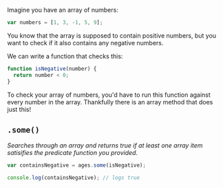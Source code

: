 Imagine you have an array of numbers:

```js
var numbers = [1, 3, -1, 5, 9];
```

You know that the array is supposed to contain positive numbers, but you want to check if it also contains any negative numbers.

We can write a function that checks this: 

```js
function isNegative(number) {
  return number < 0;
}
```

To check your array of numbers, you'd have to run this function against every number in the array. Thankfully there is an array method that does just this!

## `.some()`

_Searches through an array and returns true if at least one array item satisifies the predicate function you provided._

```js
var containsNegative = ages.some(isNegative);

console.log(containsNegative); // logs true
```
